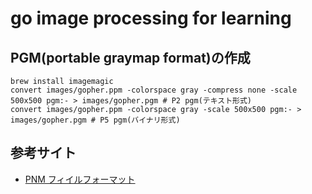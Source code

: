 # go image processing for learning

## PGM(portable graymap format)の作成

```
brew install imagemagic
convert images/gopher.ppm -colorspace gray -compress none -scale 500x500 pgm:- > images/gopher.pgm # P2 pgm(テキスト形式)
convert images/gopher.ppm -colorspace gray -scale 500x500 pgm:- > images/gopher.pgm # P5 pgm(バイナリ形式)
```

## 参考サイト

- [PNM フィイルフォーマット](https://www.mm2d.net/main/prog/c/image_io-01.html)
